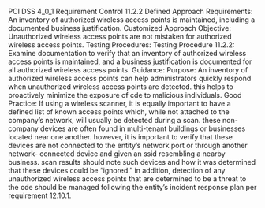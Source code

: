 PCI DSS 4_0_1 Requirement Control 11.2.2 Defined Approach Requirements: An inventory of authorized wireless access points is maintained, including a documented business justification. Customized Approach Objective: Unauthorized wireless access points are not mistaken for authorized wireless access points. Testing Procedures: Testing Procedure 11.2.2: Examine documentation to verify that an inventory of authorized wireless access points is maintained, and a business justification is documented for all authorized wireless access points. Guidance: Purpose: An inventory of authorized wireless access points can help administrators quickly respond when unauthorized wireless access points are detected. this helps to proactively minimize the exposure of cde to malicious individuals. Good Practice: If using a wireless scanner, it is equally important to have a defined list of known access points which, while not attached to the company’s network, will usually be detected during a scan. these non-company devices are often found in multi-tenant buildings or businesses located near one another. however, it is important to verify that these devices are not connected to the entity’s network port or through another network- connected device and given an ssid resembling a nearby business. scan results should note such devices and how it was determined that these devices could be “ignored.” in addition, detection of any unauthorized wireless access points that are determined to be a threat to the cde should be managed following the entity’s incident response plan per requirement 12.10.1.